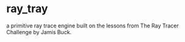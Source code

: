 # ray_tray
a primitive ray trace engine built on the lessons from The Ray Tracer Challenge by Jamis Buck. 
